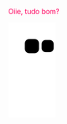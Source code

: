 <div><p style="color: #ff005e;">Oiie, tudo bom?</p></div>


<div style="color: #ff005e;">



  ![Snake animation](https://github.com/Danxss/Danxss/blob/output/github-contribution-grid-snake.svg)

</div>
